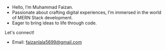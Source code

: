- Hello, I’m Muhammad Faizan.
- Passionate about crafting digital experiences, I’m immersed in the world of MERN Stack development.
- Eager to bring ideas to life through code.

Let's connect!
  - Email: faizanlala5699@gmail.com

<!---
lazy0Programmer/lazy0Programmer is a ✨ special ✨ repository because its `README.md` (this file) appears on your GitHub profile.
You can click the Preview link to take a look at your changes.
--->

